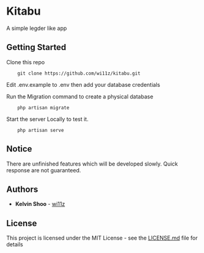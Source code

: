 # Kitabu

A simple legder like app

## Getting Started

Clone this repo

```
    git clone https://github.com/wi11z/kitabu.git
```
Edit .env.example to .env then add your database credentials

Run the Migration command to create a physical database
```
    php artisan migrate
```

Start the server Locally to test it.

```
    php artisan serve
```


## Notice

There are unfinished features which will be developed slowly.
Quick response are not guaranteed.

## Authors

* **Kelvin Shoo** - [wi11z](https://github.com/wi11z)

## License

This project is licensed under the MIT License - see the [LICENSE.md](LICENSE.md) file for details
